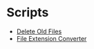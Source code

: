 # Scripts

- [Delete Old Files](001-DeleteOldFiles.ps1)
- [File Extension Converter](002-FileConverter.ps1)
